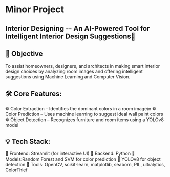 # Minor Project

## Interior Designing -- An AI-Powered Tool for Intelligent Interior Design Suggestions🎨 

## 🎯 Objective
To assist homeowners, designers, and architects in making smart interior design choices by analyzing room images and offering intelligent suggestions using Machine Learning and Computer Vision.

## 🛠️ Core Features:
❁ Color Extraction – Identifies the dominant colors in a room image\n
❁ Color Prediction – Uses machine learning to suggest ideal wall paint colors
❁ Object Detection – Recognizes furniture and room items using a YOLOv8 model

## 💡 Tech Stack:
💠 Frontend: Streamlit (for interactive UI)
💠 Backend: Python
💠 Models:Random Forest and SVM for color prediction
💠 YOLOv8 for object detection
💠 Tools: OpenCV, scikit-learn, matplotlib, seaborn, PIL, ultralytics, ColorThief
